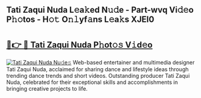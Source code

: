 ## Tati Zaqui Nuda L𝚎a𝚔ed N𝚞𝚍e - Part-wvq Vi𝚍𝚎o P𝚑𝚘tos - H𝚘𝚝 O𝚗𝚕yf𝚊ns L𝚎a𝚔s XJEI0

# <h2><a href="http://kf2u7b4.oniu.top/?m=Tati+Zaqui+Nuda">🔗👉 🔴 Tati Zaqui Nuda P𝚑ot𝚘𝚜 V𝚒d𝚎o</a></h2>

[![Tati Zaqui Nuda Nu𝚍e𝚜](https://i.imgur.com/0qMVB7G.gif)](http://kf2u7b4.oniu.top/?m=Tati+Zaqui+Nuda)
Web-based entertainer and multimedia designer Tati Zaqui Nuda, acclaimed for sharing dance and lifestyle ideas through trending dance trends and short videos. Outstanding producer Tati Zaqui Nuda, celebrated for their exceptional skills and accomplishments in bringing creative projects to life.  
